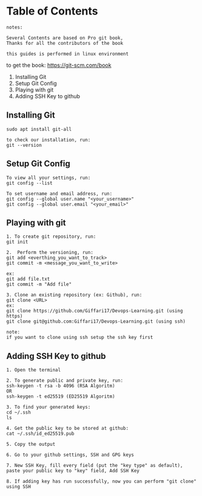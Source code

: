 # Table of Contents
```
notes:

Several Contents are based on Pro git book,
Thanks for all the contributors of the book

this guides is performed in linux environment
```
to get the book:
https://git-scm.com/book

1. Installing Git
2. Setup Git Config
3. Playing with git
4. Adding SSH Key to github

## Installing Git
```
sudo apt install git-all

to check our installation, run:
git --version
```

## Setup Git Config
```
To view all your settings, run:
git config --list

To set username and email address, run:
git config --global user.name "<your_username>"
git config --global user.email "<your_email>"
```

## Playing with git
```
1. To create git repository, run:
git init

2.  Perform the versioning, run:
git add <everthing_you_want_to_track>
git commit -m <message_you_want_to_write>

ex:
git add file.txt
git commit -m "Add file"

3. Clone an existing repository (ex: Github), run:
git clone <URL>
ex:
git clone https://github.com/Giffari17/Devops-Learning.git (using https)
git clone git@github.com:Giffari17/Devops-Learning.git (using ssh)

note:
if you want to clone using ssh setup the ssh key first
```

## Adding SSH Key to github
```
1. Open the terminal

2. To generate public and private key, run:
ssh-keygen -t rsa -b 4096 (RSA Algoritm)
OR
ssh-keygen -t ed25519 (ED25519 Algoritm)

3. To find your generated keys:
cd ~/.ssh
ls

4. Get the public key to be stored at github:
cat ~/.ssh/id_ed25519.pub

5. Copy the output

6. Go to your github settings, SSH and GPG keys

7. New SSH Key, fill every field (put the "key type" as default), paste your public key to "key" field, Add SSH Key

8. If adding key has run successfully, now you can perform "git clone" using SSH
```